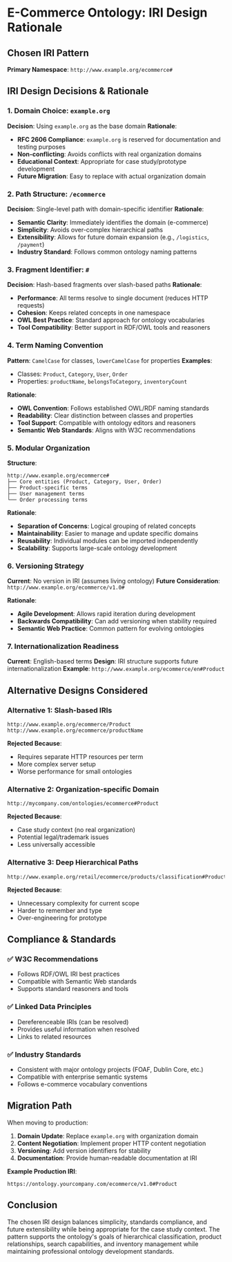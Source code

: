 # E-Commerce Ontology: IRI Design Rationale

## **Chosen IRI Pattern**
**Primary Namespace**: `http://www.example.org/ecommerce#`

## **IRI Design Decisions & Rationale**

### 1. **Domain Choice: `example.org`**
**Decision**: Using `example.org` as the base domain
**Rationale**:
- **RFC 2606 Compliance**: `example.org` is reserved for documentation and testing purposes
- **Non-conflicting**: Avoids conflicts with real organization domains
- **Educational Context**: Appropriate for case study/prototype development
- **Future Migration**: Easy to replace with actual organization domain

### 2. **Path Structure: `/ecommerce`**
**Decision**: Single-level path with domain-specific identifier
**Rationale**:
- **Semantic Clarity**: Immediately identifies the domain (e-commerce)
- **Simplicity**: Avoids over-complex hierarchical paths
- **Extensibility**: Allows for future domain expansion (e.g., `/logistics`, `/payment`)
- **Industry Standard**: Follows common ontology naming patterns

### 3. **Fragment Identifier: `#`**
**Decision**: Hash-based fragments over slash-based paths
**Rationale**:
- **Performance**: All terms resolve to single document (reduces HTTP requests)
- **Cohesion**: Keeps related concepts in one namespace
- **OWL Best Practice**: Standard approach for ontology vocabularies
- **Tool Compatibility**: Better support in RDF/OWL tools and reasoners

### 4. **Term Naming Convention**
**Pattern**: `CamelCase` for classes, `lowerCamelCase` for properties
**Examples**:
- Classes: `Product`, `Category`, `User`, `Order`
- Properties: `productName`, `belongsToCategory`, `inventoryCount`

**Rationale**:
- **OWL Convention**: Follows established OWL/RDF naming standards
- **Readability**: Clear distinction between classes and properties
- **Tool Support**: Compatible with ontology editors and reasoners
- **Semantic Web Standards**: Aligns with W3C recommendations

### 5. **Modular Organization**
**Structure**:
```
http://www.example.org/ecommerce#
├── Core entities (Product, Category, User, Order)
├── Product-specific terms
├── User management terms  
└── Order processing terms
```

**Rationale**:
- **Separation of Concerns**: Logical grouping of related concepts
- **Maintainability**: Easier to manage and update specific domains
- **Reusability**: Individual modules can be imported independently
- **Scalability**: Supports large-scale ontology development

### 6. **Versioning Strategy**
**Current**: No version in IRI (assumes living ontology)
**Future Consideration**: `http://www.example.org/ecommerce/v1.0#`

**Rationale**:
- **Agile Development**: Allows rapid iteration during development
- **Backwards Compatibility**: Can add versioning when stability required
- **Semantic Web Practice**: Common pattern for evolving ontologies

### 7. **Internationalization Readiness**
**Current**: English-based terms
**Design**: IRI structure supports future internationalization
**Example**: `http://www.example.org/ecommerce/en#Product`

## **Alternative Designs Considered**

### Alternative 1: Slash-based IRIs
```
http://www.example.org/ecommerce/Product
http://www.example.org/ecommerce/productName
```
**Rejected Because**:
- Requires separate HTTP resources per term
- More complex server setup
- Worse performance for small ontologies

### Alternative 2: Organization-specific Domain
```
http://mycompany.com/ontologies/ecommerce#Product
```
**Rejected Because**:
- Case study context (no real organization)
- Potential legal/trademark issues
- Less universally accessible

### Alternative 3: Deep Hierarchical Paths
```
http://www.example.org/retail/ecommerce/products/classification#Product
```
**Rejected Because**:
- Unnecessary complexity for current scope
- Harder to remember and type
- Over-engineering for prototype

## **Compliance & Standards**

### ✅ **W3C Recommendations**
- Follows RDF/OWL IRI best practices
- Compatible with Semantic Web standards
- Supports standard reasoners and tools

### ✅ **Linked Data Principles**
- Dereferenceable IRIs (can be resolved)
- Provides useful information when resolved
- Links to related resources

### ✅ **Industry Standards**
- Consistent with major ontology projects (FOAF, Dublin Core, etc.)
- Compatible with enterprise semantic systems
- Follows e-commerce vocabulary conventions

## **Migration Path**

When moving to production:
1. **Domain Update**: Replace `example.org` with organization domain
2. **Content Negotiation**: Implement proper HTTP content negotiation
3. **Versioning**: Add version identifiers for stability
4. **Documentation**: Provide human-readable documentation at IRI

**Example Production IRI**:
```
https://ontology.yourcompany.com/ecommerce/v1.0#Product
```

## **Conclusion**

The chosen IRI design balances simplicity, standards compliance, and future extensibility while being appropriate for the case study context. The pattern supports the ontology's goals of hierarchical classification, product relationships, search capabilities, and inventory management while maintaining professional ontology development standards.
